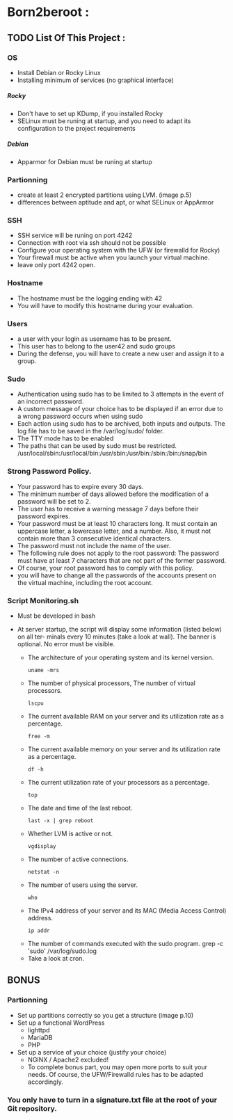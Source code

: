 # Born2beroot :

## TODO List Of This Project :

### OS
- Install Debian or Rocky Linux
- Installing minimum of services (no graphical interface)

##### Rocky
- Don't have to set up KDump, if you installed Rocky
- SELinux must be runing at startup, and you need to adapt its configuration to the project requirements

##### Debian
- Apparmor for Debian must be runing at startup

### Partionning
- create at least 2 encrypted partitions using LVM. (image p.5)
- differences between aptitude and apt, or what SELinux or AppArmor

### SSH
- SSH service will be runing on port 4242
- Connection with root via ssh should not be possible
- Configure your operating system with the UFW (or firewalld for Rocky)
- Your firewall must be active when you launch your virtual machine.
- leave only port 4242 open.

### Hostname
- The hostname must be the logging ending with 42
- You will have to modify this hostname during your evaluation.

### Users
- a user with your login as username has to be present.
- This user has to belong to the user42 and sudo groups
- During the defense, you will have to create a new user and assign it to a group.

### Sudo
- Authentication using sudo has to be limited to 3 attempts in the event of an incorrect password.
- A custom message of your choice has to be displayed if an error due to a wrong password occurs when using sudo
- Each action using sudo has to be archived, both inputs and outputs. The log file has to be saved in the /var/log/sudo/ folder.
- The TTY mode has to be enabled
- The paths that can be used by sudo must be restricted.
	/usr/local/sbin:/usr/local/bin:/usr/sbin:/usr/bin:/sbin:/bin:/snap/bin

### Strong Password Policy.

- Your password has to expire every 30 days.
- The minimum number of days allowed before the modification of a password will be set to 2.
- The user has to receive a warning message 7 days before their password expires.
- Your password must be at least 10 characters long. It must contain an uppercase
	letter, a lowercase letter, and a number. Also, it must not contain more than 3
	consecutive identical characters.
- The password must not include the name of the user.
- The following rule does not apply to the root password: The password must have
	at least 7 characters that are not part of the former password.
- Of course, your root password has to comply with this policy.
- you will have to change all the passwords of the accounts present on the virtual machine,
		including the root account.


### Script Monitoring.sh
- Must be developed in bash
- At server startup, the script will display some information (listed below) on all ter-
	minals every 10 minutes (take a look at wall). The banner is optional. No error must
	be visible.
 
	- The architecture of your operating system and its kernel version.
		 ```
		 uname -mrs
		 ```
	- The number of physical processors, The number of virtual processors.
		 ```
		 lscpu
		 ```
	- The current available RAM on your server and its utilization rate as a percentage.
		 ```
		 free -m
		 ```
	- The current available memory on your server and its utilization rate as a percentage.
		 ```
		 df -h
		 ```
	- The current utilization rate of your processors as a percentage.
		 ```
		 top
		 ```
	- The date and time of the last reboot.
		 ```
		 last -x | grep reboot
		 ```
	- Whether LVM is active or not.
		 ```
		 vgdisplay
		 ```
	- The number of active connections.
		 ```
		 netstat -n
		 ```
	- The number of users using the server.
		 ```
		 who
		 ```
	- The IPv4 address of your server and its MAC (Media Access Control) address.
		 ```
		 ip addr
		 ```
	- The number of commands executed with the sudo program.
		grep -c 'sudo' /var/log/sudo.log
	- Take a look at cron.

## BONUS

### Partionning
- Set up partitions correctly so you get a structure (image p.10)
- Set up a functional WordPress
	- lighttpd
	- MariaDB
	- PHP
- Set up a service of your choice (justify your choice)
	- NGINX / Apache2 excluded!
	- To complete bonus part, you may open more ports to suit your needs. Of course, the UFW/Firewalld rules has to be adapted accordingly.

### You only have to turn in a signature.txt file at the root of your Git repository.

